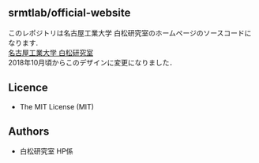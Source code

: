srmtlab/official-website
---
このレポジトリは名古屋工業大学 白松研究室のホームページのソースコードになります.  
[名古屋工業大学 白松研究室](http://www.srmt.nitech.ac.jp)  
2018年10月頃からこのデザインに変更になりました．

Licence
---
- The MIT License (MIT)

Authors
---
- 白松研究室 HP係
